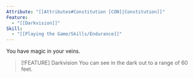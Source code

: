 ```yaml
---
Attribute: "[[Attributes#Constitution [CON]|Constitution]]"
Feature:
  - "[[Darkvision]]"
Skill:
  - "[[Playing the Game/Skills/Endurance]]"
---
```

You have magic in your veins.

> [!FEATURE] Darkvision
> You can see in the dark out to a range of 60 feet.
